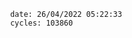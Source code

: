 

                date: 26/04/2022 05:22:33
                cycles: 103860

                         